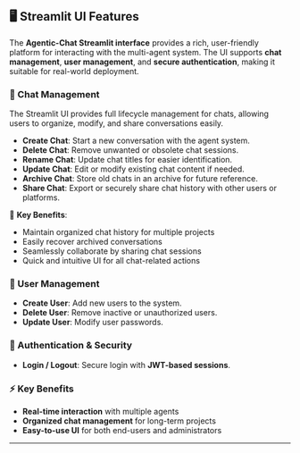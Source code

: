 ## 🖥️ Streamlit UI Features

The **Agentic-Chat Streamlit interface** provides a rich, user-friendly platform for interacting with the multi-agent system. The UI supports **chat management**, **user management**, and **secure authentication**, making it suitable for real-world deployment.

### 💬 Chat Management

The Streamlit UI provides full lifecycle management for chats, allowing users to organize, modify, and share conversations easily.

- **Create Chat**: Start a new conversation with the agent system.  
- **Delete Chat**: Remove unwanted or obsolete chat sessions.  
- **Rename Chat**: Update chat titles for easier identification.  
- **Update Chat**: Edit or modify existing chat content if needed.  
- **Archive Chat**: Store old chats in an archive for future reference.  
- **Share Chat**: Export or securely share chat history with other users or platforms.  

🧩 **Key Benefits**:  
- Maintain organized chat history for multiple projects  
- Easily recover archived conversations  
- Seamlessly collaborate by sharing chat sessions  
- Quick and intuitive UI for all chat-related actions

### 👤 User Management

- **Create User**: Add new users to the system.  
- **Delete User**: Remove inactive or unauthorized users.  
- **Update User**: Modify user passwords.  

### 🔑 Authentication & Security

- **Login / Logout**: Secure login with **JWT-based sessions**.   

### ⚡ Key Benefits

- **Real-time interaction** with multiple agents    
- **Organized chat management** for long-term projects  
- **Easy-to-use UI** for both end-users and administrators  
---